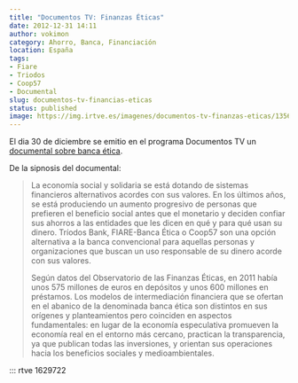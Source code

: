 ```yaml
---
title: "Documentos TV: Finanzas Éticas"
date: 2012-12-31 14:11
author: vokimon
category: Ahorro, Banca, Financiación
location: España
tags:
- Fiare
- Triodos
- Coop57
- Documental
slug: documentos-tv-financias-eticas
status: published
image: https://img.irtve.es/imagenes/documentos-tv-finanzas-eticas/1356913595883.JPG
---
```


El dia 30 de diciembre se emitio en el programa Documentos TV
un [documental sobre banca ética](http://www.rtve.es/alacarta/videos/documentos-tv/documentos-tv-finanzas-eticas/1629722/).

De la sipnosis del documental:

> La economía social y solidaria se está dotando de sistemas financieros alternativos acordes con sus valores.
> En los últimos años, se está produciendo un aumento progresivo de personas
> que prefieren el beneficio social antes que el monetario y
> deciden confiar sus ahorros a las entidades que les dicen en qué y para qué usan su dinero.
> Tríodos Bank, FIARE-Banca Ética o Coop57 son una opción alternativa a la banca convencional
> para aquellas personas y organizaciones que buscan un uso responsable de su dinero acorde con sus valores.
> 
> Según datos del Observatorio de las Finanzas Éticas,
> en 2011 había unos 575 millones de euros en depósitos y unos 600 millones en préstamos.
> Los modelos de intermediación financiera que se ofertan en el abanico de la denominada banca ética
> son distintos en sus orígenes y planteamientos pero coinciden en aspectos fundamentales:
> en lugar de la economía especulativa promueven la economía real en el entorno más cercano,
> practican la transparencia, ya que publican todas las inversiones,
> y orientan sus operaciones hacia los beneficios sociales y medioambientales.

::: rtve 1629722


